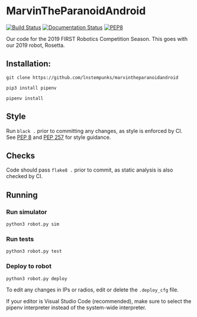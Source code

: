 # MarvinTheParanoidAndroid

[![Build Status](https://travis-ci.org/lnstempunks/MarvinTheParanoidAndroid.svg?branch=master)](https://travis-ci.org/lnstempunks/MarvinTheParanoidAndroid)
[![Documentation Status](https://readthedocs.org/projects/marvintheparanoidandroid/badge/?version=latest)](https://marvintheparanoidandroid.readthedocs.io/en/latest/?badge=latest)
[![PEP8](https://img.shields.io/badge/code%20style-pep8-orange.svg)](https://www.python.org/dev/peps/pep-0008/)

Our code for the 2019 FIRST Robotics Competition Season. This goes with our 2019 robot, Rosetta.



## Installation: 

```git clone https://github.com/lnstempunks/marvintheparanoidandroid```

```pip3 install pipenv```

```pipenv install```

## Style

Run ```black .``` prior to committing any changes, as style is enforced by CI.
See [PEP 8](https://www.python.org/dev/peps/pep-0008/) and [PEP 257](https://www.python.org/dev/peps/pep-0257/) for style guidance.

## Checks

Code should pass ```flake8 .``` prior to commit, as static analysis is also checked by CI.

## Running

### Run simulator
```python3 robot.py sim```
### Run tests
```python3 robot.py test```
### Deploy to robot
```python3 robot.py deploy```

To edit any changes in IPs or radios, edit or delete the ```.deploy_cfg``` file.

If your editor is Visual Studio Code (recommended), make sure to select the pipenv interpreter instead of the system-wide interpreter.
